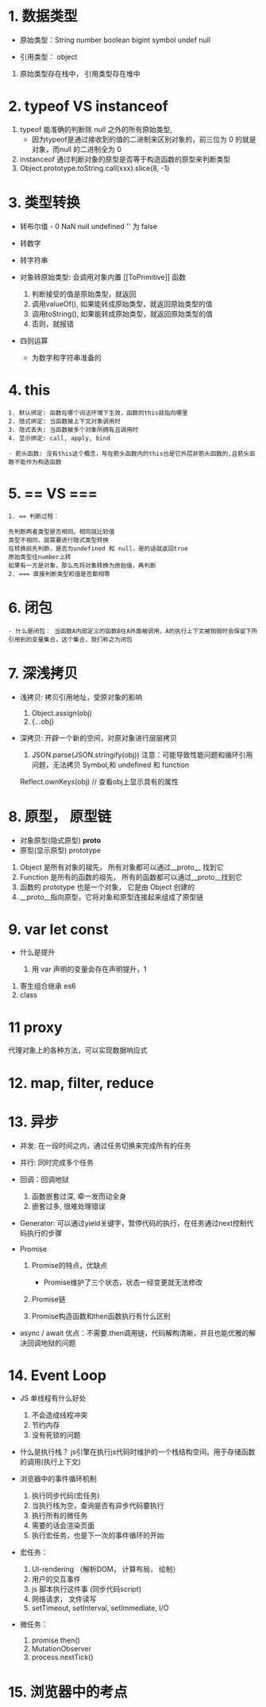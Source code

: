 # 1. 数据类型

- 原始类型：String number boolean bigint symbol undef
  null
  
  

- 引用类型： object
1. 原始类型存在栈中， 引用类型存在堆中

# 2. typeof VS instanceof

1. typeof 能准确的判断除 null 之外的所有原始类型,
   - 因为typeof是通过接收到的值的二进制来区别对象的，前三位为 0 的就是对象，而null 的二进制全为 0 
2. instanceof 通过判断对象的原型是否等于构造函数的原型来判断类型
3. Object.prototype.toString.call(xxx).slice(8, -1)

# 3. 类型转换

- 转布尔值  - 0 NaN null undefined '' 为 false 

- 转数字

- 转字符串

- 对象转原始类型: 会调用对象内置 [[ToPrimitive]] 函数
  
  1. 判断接受的值是原始类型，就返回
  2. 调用valueOf(), 如果能转成原始类型，就返回原始类型的值
  3. 调用toString(), 如果能转成原始类型，就返回原始类型的值
  4. 否则，就报错


- 四则运算
  + 为数字和字符串准备的

# 4. this

    1. 默认绑定: 函数在哪个词法环境下生效，函数的this就指向哪里
    2. 隐式绑定: 当函数被上下文对象调用时
    3. 隐式丢失: 当函数被多个对象所拥有且调用时
    4. 显示绑定: call, apply, bind
    
    - 箭头函数: 没有this这个概念，写在箭头函数内的this也是它外层非箭头函数的,且箭头函数不能作为构造函数

# 5. == VS ===

    1. == 判断过程：
    
    先判断两者类型是否相同，相同就比较值
    类型不相同，就需要进行隐式类型转换
    在转换前先判断，是否为undefined 和 null，是的话就返回true
    原始类型往number上转
    如果有一方是对象，那么先将对象转换为原始值，再判断
    2. === 直接判断类型和值是否都相等

# 6. 闭包

    - 什么是闭包： 当函数A内部定义的函数B在A外面被调用，A的执行上下文被销毁时会保留下所引用到的变量集合，这个集合，我们称之为闭包 

# 7. 深浅拷贝

- 浅拷贝: 拷贝引用地址，受原对象的影响
  
  1. Object.assign(obj) 
  2. {...obj}

- 深拷贝: 开辟一个新的空间，对原对象进行层层拷贝
  
  1. JSON.parse(JSON.stringify(obj))
     注意：可能导致性能问题和循环引用问题，无法拷贝 Symbol,和 undefined 和 function
  
  Reflect.ownKeys(obj) // 查看obj上显示具有的属性 

# 8. 原型， 原型链

- 对象原型(隐式原型) __proto__
- 原型(显示原型) prototype
1. Object 是所有对象的祖先， 所有对象都可以通过__proto__ 找到它
2. Function 是所有的函数的祖先， 所有的函数都可以通过__proto__找到它
3. 函数的 prototype 也是一个对象， 它是由 Object 创建的
4. __proto__指向原型，它将对象和原型连接起来组成了原型链 

# 9.  var let const

- 什么是提升
  
  1. 用 var 声明的变量会存在声明提升，1
1. 寄生组合继承
   es6
2. class

# 11 proxy

  代理对象上的各种方法，可以实现数据响应式

# 12. map, filter, reduce



# 13. 异步

- 并发: 在一段时间之内，通过任务切换来完成所有的任务
- 并行: 同时完成多个任务

- 回调：回调地狱
  
  1. 函数嵌套过深, 牵一发而动全身
  2. 嵌套过多, 很难处理错误

- Generator: 可以通过yield关键字，暂停代码的执行，在任务通过next控制代码执行的步骤

- Promise
  
  1. Promise的特点，优缺点
     
     - Promise维护了三个状态，状态一经变更就无法修改
  
  2. Promise链
  
  3. Promise构造函数和then函数执行有什么区别

- async / await
  优点：不需要.then调用链，代码解构清晰，并且也能优雅的解决回调地狱的问题

# 14. Event Loop

- JS 单线程有什么好处 
  
  1. 不会造成线程冲突
  2. 节约内存
  3. 没有死锁的问题

- 什么是执行栈？
   js引擎在执行js代码时维护的一个栈结构空间。用于存储函数的调用(执行上下文)

- 浏览器中的事件循环机制  
  
  1. 执行同步代码(宏任务)
  2. 当执行栈为空，查询是否有异步代码要执行
  3. 执行所有的微任务
  4. 需要的话会渲染页面
  5. 执行宏任务，也是下一次的事件循环的开始

- 宏任务：
  
  1. UI-rendering （解析DOM， 计算布局， 绘制）
  2. 用户的交互事件
  3. js 脚本执行这件事 (同步代码script)
  4. 网络请求， 文件读写
  5. setTimeout, setInterval, setImmediate, I/O

- 微任务：
  
  1. promise.then()
  2. MutationObserver
  3. process.nextTick()

# 15. 浏览器中的考点
